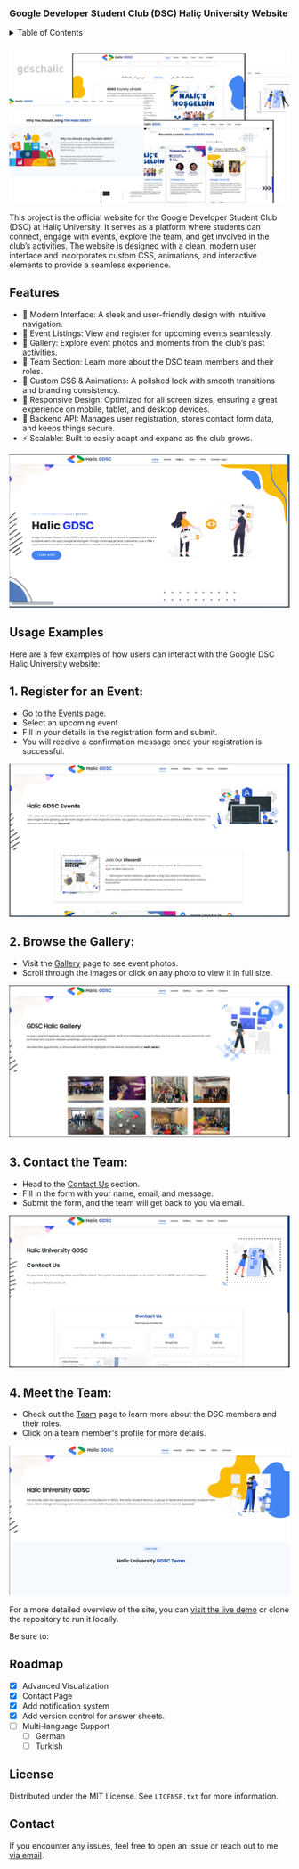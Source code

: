 ### Google Developer Student Club (DSC) Haliç University Website

<!-- TABLE OF CONTENTS -->
<details>
  <summary>Table of Contents</summary>
  <ol>
    <li>
      <a href="#about-the-project">About The Project</a>
      <ul>
        <li><a href="#built-with">Built With</a></li>
      </ul>
    </li>
    <li>
      <a href="#getting-started">Getting Started</a>
      <ul>
        <li><a href="#prerequisites">Prerequisites</a></li>
        <li><a href="#installation">Installation</a></li>
      </ul>
    </li>
    <li><a href="#usage">Usage</a></li>
    <li><a href="#roadmap">Roadmap</a></li>
    <li><a href="#contributing">Contributing</a></li>
    <li><a href="#license">License</a></li>
    <li><a href="#contact">Contact</a></li>
    <li><a href="#acknowledgments">Acknowledgments</a></li>
  </ol>
</details>

![alt text](images/gdschalic.png)

This project is the official website for the Google Developer Student Club (DSC) at Haliç University. It serves as a platform where students can connect, engage with events, explore the team, and get involved in the club’s activities. The website is designed with a clean, modern user interface and incorporates custom CSS, animations, and interactive elements to provide a seamless experience.

## Features

- 🌟 Modern Interface: A sleek and user-friendly design with intuitive navigation.
- 📅 Event Listings: View and register for upcoming events seamlessly.
- 📸 Gallery: Explore event photos and moments from the club’s past activities.
- 👥 Team Section: Learn more about the DSC team members and their roles.
- 🎨 Custom CSS & Animations: A polished look with smooth transitions and branding consistency.
- 📱 Responsive Design: Optimized for all screen sizes, ensuring a great experience on mobile, tablet, and desktop devices.
- 🔐 Backend API: Manages user registration, stores contact form data, and keeps things secure.
- ⚡ Scalable: Built to easily adapt and expand as the club grows.

![alt text](images/home.png)

## Usage Examples

Here are a few examples of how users can interact with the Google DSC Haliç University website:

## 1. **Register for an Event**:

- Go to the [Events](#) page.
- Select an upcoming event.
- Fill in your details in the registration form and submit.
- You will receive a confirmation message once your registration is successful.

![Event Registration Example](images/event.png)

## 2. **Browse the Gallery**:

- Visit the [Gallery](#) page to see event photos.
- Scroll through the images or click on any photo to view it in full size.

![Gallery Example](images/gallery.png)

## 3. **Contact the Team**:

- Head to the [Contact Us](#) section.
- Fill in the form with your name, email, and message.
- Submit the form, and the team will get back to you via email.

![Contact Form Example](images/contact.png)

## 4. **Meet the Team**:

- Check out the [Team](#) page to learn more about the DSC members and their roles.
- Click on a team member's profile for more details.

![Team Page Example](images/team.png)

For a more detailed overview of the site, you can [visit the live demo](https://kartal-dev.github.io/gdsc-halic-university/) or clone the repository to run it locally.

Be sure to:

## Roadmap

- [x] Advanced Visualization
- [x] Contact Page
- [x] Add notification system
- [x] Add version control for answer sheets.
- [ ] Multi-language Support
  - [ ] German
  - [ ] Turkish

## License

Distributed under the MIT License. See `LICENSE.txt` for more information.

## Contact

If you encounter any issues, feel free to open an issue or reach out to me [via email](kartal.dev).
